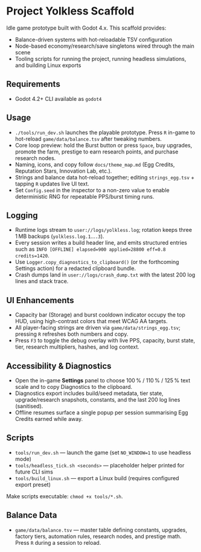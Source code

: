 # Project Yolkless Scaffold

Idle game prototype built with Godot 4.x. This scaffold provides:

- Balance-driven systems with hot-reloadable TSV configuration
- Node-based economy/research/save singletons wired through the main scene
- Tooling scripts for running the project, running headless simulations, and building Linux exports

## Requirements

- Godot 4.2+ CLI available as `godot4`

## Usage

- `./tools/run_dev.sh` launches the playable prototype. Press `R` in-game to hot-reload `game/data/balance.tsv` after tweaking numbers.
- Core loop preview: hold the Burst button or press `Space`, buy upgrades, promote the farm, prestige to earn research points, and purchase research nodes.
- Naming, icons, and copy follow `docs/theme_map.md` (Egg Credits, Reputation Stars, Innovation Lab, etc.).
- Strings and balance data hot-reload together; editing `strings_egg.tsv` + tapping `R` updates live UI text.
- Set `Config.seed` in the inspector to a non-zero value to enable deterministic RNG for repeatable PPS/burst timing runs.

## Logging

- Runtime logs stream to `user://logs/yolkless.log`; rotation keeps three 1 MB backups (`yolkless.log.1`…`.3`).
- Every session writes a build header line, and emits structured entries such as `INFO [OFFLINE] elapsed=900 applied=28800 eff=0.8 credits=1420`.
- Use `Logger.copy_diagnostics_to_clipboard()` (or the forthcoming Settings action) for a redacted clipboard bundle.
- Crash dumps land in `user://logs/crash_dump.txt` with the latest 200 log lines and stack trace.

## UI Enhancements

- Capacity bar (Storage) and burst cooldown indicator occupy the top HUD, using high-contrast colors that meet WCAG AA targets.
- All player-facing strings are driven via `game/data/strings_egg.tsv`; pressing `R` refreshes both numbers and copy.
- Press `F3` to toggle the debug overlay with live PPS, capacity, burst state, tier, research multipliers, hashes, and log context.

## Accessibility & Diagnostics

- Open the in-game **Settings** panel to choose 100 % / 110 % / 125 % text scale and to copy Diagnostics to the clipboard.
- Diagnostics export includes build/seed metadata, tier state, upgrade/research snapshots, constants, and the last 200 log lines (sanitised).
- Offline resumes surface a single popup per session summarising Egg Credits earned while away.

## Scripts

- `tools/run_dev.sh` — launch the game (set `NO_WINDOW=1` to use headless mode)
- `tools/headless_tick.sh <seconds>` — placeholder helper printed for future CLI sims
- `tools/build_linux.sh` — export a Linux build (requires configured export preset)

Make scripts executable: `chmod +x tools/*.sh`.

## Balance Data

- `game/data/balance.tsv` — master table defining constants, upgrades, factory tiers, automation rules, research nodes, and prestige math. Press `R` during a session to reload.
